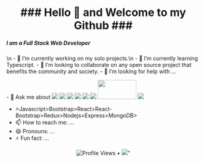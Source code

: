 

<!--
**HasibDarwish/HasibDarwish** is a ✨ _special_ ✨ repository because its `README.md` (this file) appears on your GitHub profile.
Here are some ideas to get you started:

- 🔭 I’m currently working on ...
- 🌱 I’m currently learning ...
- 👯 I’m looking to collaborate on ...
- 🤔 I’m looking for help with ...
- 💬 Ask me about ...
- 📫 How to reach me: ...
- 😄 Pronouns: ...
- ⚡ Fun fact: ...
-->
<h1 align="center">### Hello 👋 and Welcome to my Github ### </h1>
<h5>I am a Full Stack Web Developer </h5> \n
- 🔭 I’m currently working on my solo projects.\n
- 🌱 I’m currently learning Typescript.
- 👯 I’m looking to collaborate on any open source project that benefits the community and society.
- 🤔 I’m looking for help with ...
<p>- 💬 Ask me about 
  <img src="https://img.icons8.com/color/50/000000/html-5--v1.png"/>
  <img src="https://img.icons8.com/color/50/000000/css3.png"/>
  <img src="https://img.icons8.com/color/50/000000/javascript.png"/>
  <img src="https://img.icons8.com/color/50/000000/bootstrap.png"/>
  <img src="https://img.icons8.com/color/50/000000/react-native.png"/>
  <img src="https://img.icons8.com/color/50/000000/nodejs.png"/>
  <img src="https://devtechnosys.com/insights/wp-content/uploads/2019/06/express-js-logo.png" width="100" height="50"/>
  <img src="https://img.icons8.com/color/50/000000/mongodb.png"/>
  
- </p> >Javascript>Bootstrap>React>React-Bootstrap>Redux>Nodejs>Express>MongoDB>
- 📫 How to reach me: ...
- 😄 Pronouns: ...
- ⚡ Fun fact: ...

<p align="center">
  <img src="https://gpvc.arturio.dev/HasibDarwish" alt="Profile Views"> • 
  <a href="" title="LinkedIn Profile"><img src="https://img.icons8.com/fluent/48/000000/linkedin.png"/></a></div>"
</p>
